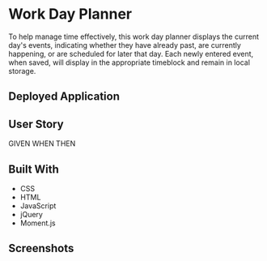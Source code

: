 # Work Day Planner

To help manage time effectively, this work day planner displays the current day's events, indicating whether they have already past, are currently happening, or are scheduled for later that day. Each newly entered event, when saved, will display in the appropriate timeblock and remain in local storage.

## Deployed Application

## User Story

GIVEN
WHEN
THEN

## Built With

- CSS
- HTML
- JavaScript
- jQuery
- Moment.js

## Screenshots
